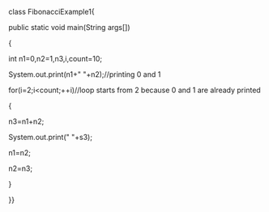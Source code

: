 class FibonacciExample1{  

public static void main(String args[])  

{    

 int n1=0,n2=1,n3,i,count=10;    

 System.out.print(n1+" "+n2);//printing 0 and 1    

    

 for(i=2;i<count;++i)//loop starts from 2 because 0 and 1 are already printed    

 {    

  n3=n1+n2;    

  System.out.print(" "+s3);    

  n1=n2;    

  n2=n3;    

 }    

  

}}  
